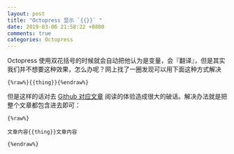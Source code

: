 ```yaml
---
layout: post
title: "Octopress 显示 `{{}}` "
date: 2019-03-06 21:58:22 +0800
comments: true
categories: Octopress
---
```


Octopress 使用双花括号的时候就会自动把他认为是变量，会『翻译』，但是其实我们并不想要这种效果，怎么办呢？网上找了一圈发现可以用下面这种方式解决

```
{%raw%}{{thing}}{%endraw%}
```

<!--more-->

但是这样的话对去 [Github 对应文章](https://github.com/forecho/blog/blob/master/source/_posts/2019-03-01-use-postman.md) 阅读的体验造成很大的破话。解决办法就是把整个文章都包含进去即可：

```
{%raw%}

文章内容{{thing}}文章内容

{%endraw%}
```